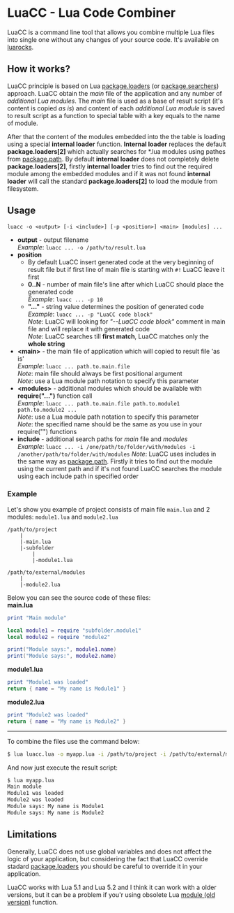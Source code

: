 # LuaCC - Lua Code Combiner

LuaCC is a command line tool that allows you combine multiple Lua files into single one without any changes of your source code. It's available on [luarocks](https://luarocks.org/modules/mihacooper/luacc).


## How it works?

LuaCC principle is based on Lua [package.loaders](https://www.lua.org/manual/5.1/manual.html#pdf-package.loaders) (or [package.searchers](https://www.lua.org/manual/5.2/manual.html#pdf-package.searchers)) approach. LuaCC obtain the *main* file of the application and any number of *additional Lua modules*. The *main* file is used as a base of result script (it's content is copied *as is*) and content of each *additional Lua module* is saved to result script as a function to special table with a key equals to the name of module.

After that the content of the modules embedded into the the table is loading using a special **internal loader** function. **Internal loader** replaces the default **package.loaders[2]** which actually searches for \*.lua modules using pathes from [package.path](http://lua-users.org/wiki/PackagePath). By default **internal loader** does not completely delete **package.loaders[2]**, firstly **internal loader** tries to find out the required module among the embedded modules and if it was not found **internal loader** will call the standard **package.loaders[2]** to load the module from filesystem. 

## Usage
```
luacc -o <output> [-i <include>] [-p <position>] <main> [modules] ...
```
  * __output__ - output filename  
    _Example_: `luacc ... -o /path/to/result.lua`
  * __position__
      * By default LuaCC  insert generated code at the very beginning of result file but if first line of main file is starting with `#!` LuaCC leave it first
      * __0..N__ - number of main file's line after which LuaCC should place the generated code  
        _Example_: `luacc ... -p 10`
      * __"..."__ - string value determines the position of generated code  
        _Example_: `luacc ... -p "LuaCC code block"`  
        _Note_: LuaCC will looking for *"--LuaCC code block"* comment in main file and will replace it with generated code  
        _Note_: LuaCC searches till **first match**, LuaCC matches only the **whole string** 
  * __\<main\>__ - the main file of application which will copied to result file 'as is'  
      _Example_: `luacc ... path.to.main.file`  
      _Note_: main file should always be first positional argument  
      _Note_: use a Lua module path notation to specify this parameter
  * __\<modules\>__ - additional modules which should be available with **require("...")** function call  
      _Example_: `luacc ... path.to.main.file path.to.module1 path.to.module2 ...`  
      _Note_: use a Lua module path notation to specify this parameter   
      _Note_: the specified name should be the same as you use in your require("") functions 
  * __include__ - additional search paths for _main_ file and _modules_  
      _Example_: `luacc ... -i /one/path/to/folder/with/modules -i /another/path/to/folder/with/modules` 
      _Note_: LuaCC uses includes in the same way as [package.path](http://lua-users.org/wiki/PackagePath). Firstly it tries to find out the module using the current path and if it's not found LuaCC searches the module using each include path in specified order

### Example
Let's show you example of project consists of main file `main.lua` and 2 modules: `module1.lua` and `module2.lua`
```
/path/to/project
    |
    |-main.lua
    |-subfolder
        |
        |-module1.lua
```
```
/path/to/external/modules
    |
    |-module2.lua
```

Below you can see the source code of these files:  
**main.lua**
```lua
print "Main module"

local module1 = require "subfolder.module1"
local module2 = require "module2"

print("Module says:", module1.name)
print("Module says:", module2.name)
```

**module1.lua**
```lua
print "Module1 was loaded"
return { name = "My name is Module1" }
```

**module2.lua**
```lua
print "Module2 was loaded"
return { name = "My name is Module2" }
```
---
To combine the files use the command below:
```bash
$ lua luacc.lua -o myapp.lua -i /path/to/project -i /path/to/external/modules main subfolder.module1 module2 
```

And now just execute the result script:
```bash
$ lua myapp.lua
Main module
Module1 was loaded
Module2 was loaded
Module says: My name is Module1
Module says: My name is Module2
```
## Limitations

Generally, LuaCC does not use global variables and does not affect the logic of your application, but considering the fact that LuaCC override stadard [package.loaders](https://www.lua.org/manual/5.1/manual.html#pdf-package.loaders) you should be careful to override it in your application.

LuaCC works with Lua 5.1 and Lua 5.2 and I think it can work with a older versions, but it can be a problem if you'r using obsolete Lua [module (old version)](http://lua-users.org/wiki/ModulesTutorial) function.
